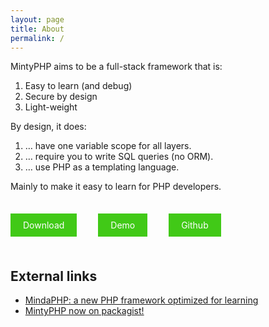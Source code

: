 ```yaml
---
layout: page
title: About
permalink: /
---
```


MintyPHP aims to be a full-stack framework that is:

1.  Easy to learn (and debug)
2.  Secure by design
3.  Light-weight

By design, it does:

1.  … have one variable scope for all layers.
2.  … require you to write SQL queries (no ORM).
3.  … use PHP as a templating language.

Mainly to make it easy to learn for PHP developers.

<br/>

<a href='/installation/' style="text-decoration: none; color: white; background-color: #41c917; padding: 10px 20px; margin-right: 30px;">Download</a>
<a href='http://maurits.server.nlware.com/' style="text-decoration: none; color: white; background-color: #41c917; padding: 10px 20px; margin-right: 30px;">Demo</a>
<a href='https://github.com/mintyphp/mintyphp' style="text-decoration: none; color: white; background-color: #41c917; padding: 10px 20px; margin-right: 30px;">Github</a>

<br/>

## External links

- [MindaPHP: a new PHP framework optimized for learning](https://www.leaseweb.com/labs/2013/10/mindaphp-new-php-framework-optimized-learning/)
- [MintyPHP now on packagist!](https://tqdev.com/2018-mindaphp-now-on-packagist)
